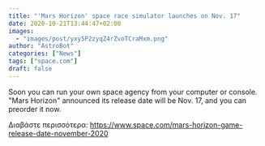 ```yaml
---
title: "'Mars Horizon' space race simulator launches on Nov. 17"
date: 2020-10-21T13:44:47+02:00
images:
  - "images/post/yxy5P2zyqZ4rZvoTCraMxm.png"
author: "AstroBot"
categories: ["News"]
tags: ["space.com"]
draft: false
---
```


Soon you can run your own space agency from your computer or console. "Mars Horizon" announced its release date will be Nov. 17, and you can preorder it now. 

Διαβάστε περισσότερα: https://www.space.com/mars-horizon-game-release-date-november-2020
